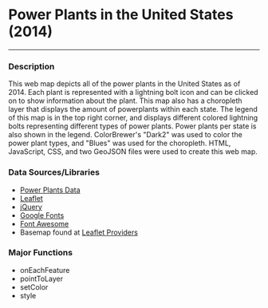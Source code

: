 # Power Plants in the United States (2014)
---
### Description

This web map depicts all of the power plants in the United States as of 2014. Each plant is represented with a lightning bolt icon and can be clicked on to show information about the plant. This map also has a choropleth layer that displays the amount of powerplants within each state. The legend of this map is in the top right corner, and displays different colored lightning bolts representing different types of power plants. Power plants per state is also shown in the legend. ColorBrewer's "Dark2" was used to color the power plant types, and "Blues" was used for the choropleth. HTML, JavaScript, CSS, and two GeoJSON files were used to create this web map.

### Data Sources/Libraries

- [Power Plants Data](https://maps.princeton.edu/catalog/stanford-cc957ty2116)
- [Leaflet](https://leafletjs.com/)
- [jQuery](https://jquery.com/)
- [Google Fonts](https://developers.google.com/fonts)
- [Font Awesome](https://fontawesome.com/)
- Basemap found at [Leaflet Providers](https://leaflet-extras.github.io/leaflet-providers/preview/)

### Major Functions

- onEachFeature
- pointToLayer
- setColor
- style